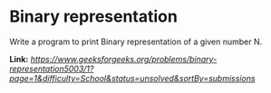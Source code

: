# Binary representation
Write a program to print Binary representation of a given number N.

**Link:** _https://www.geeksforgeeks.org/problems/binary-representation5003/1?page=1&difficulty=School&status=unsolved&sortBy=submissions_
